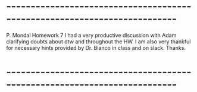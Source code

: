 # -------------------------------------------------------------------------
P. Mondal
Homework 7
I had a very productive discussion with Adam clarifying doubts about dtw and throughout the HW.
I am also very thankful for necessary hints provided by Dr. Bianco in class and on slack.
Thanks.
# -------------------------------------------------------------------------

